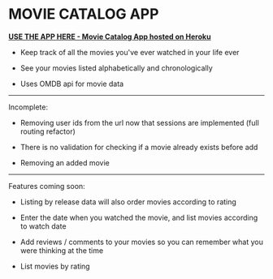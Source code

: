 # MOVIE CATALOG APP

[**USE THE APP HERE - Movie Catalog App hosted on Heroku**](https://movie-catalog-app.herokuapp.com)

* Keep track of all the movies you've ever watched in your life ever

* See your movies listed alphabetically and chronologically

* Uses OMDB api for movie data

----
Incomplete:

- Removing user ids from the url now that sessions are implemented (full routing refactor)

- There is no validation for checking if a movie already exists before add

- Removing an added movie
----
Features coming soon:

* Listing by release data will also order movies according to rating

* Enter the date when you watched the movie, and list movies according to watch date

* Add reviews / comments to your movies so you can remember what you were thinking at the time

* List movies by rating
